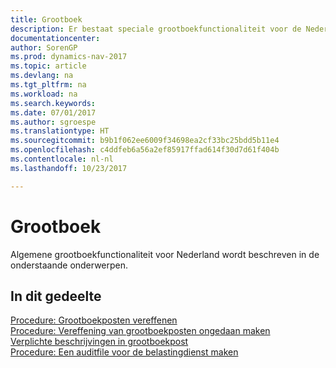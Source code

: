```yaml
---
title: Grootboek
description: Er bestaat speciale grootboekfunctionaliteit voor de Nederlandse versie van [!INCLUDE[navnow](../../includes/navnow_md.md)].
documentationcenter: 
author: SorenGP
ms.prod: dynamics-nav-2017
ms.topic: article
ms.devlang: na
ms.tgt_pltfrm: na
ms.workload: na
ms.search.keywords: 
ms.date: 07/01/2017
ms.author: sgroespe
ms.translationtype: HT
ms.sourcegitcommit: b9b1f062ee6009f34698ea2cf33bc25bdd5b11e4
ms.openlocfilehash: c4ddfeb6a56a2ef85917ffad614f30d7d61f404b
ms.contentlocale: nl-nl
ms.lasthandoff: 10/23/2017

---
```

# <a name="general-ledger"></a>Grootboek
Algemene grootboekfunctionaliteit voor Nederland wordt beschreven in de onderstaande onderwerpen.

## <a name="in-this-section"></a>In dit gedeelte
[Procedure: Grootboekposten vereffenen](../France/how-to-apply-general-ledger-entries.md)  
[Procedure: Vereffening van grootboekposten ongedaan maken](../France/how-to-unapply-general-ledger-entries.md)  
[Verplichte beschrijvingen in grootboekpost](required-descriptions-in-g-l-entry.md)  
[Procedure: Een auditfile voor de belastingdienst maken](how-to-create-an-audit-file-for-the-tax-authority.md)

